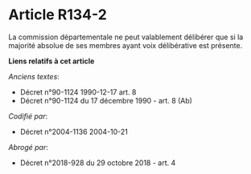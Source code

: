 # Article R134-2

La commission départementale ne peut valablement délibérer que si la majorité absolue de ses membres ayant voix délibérative
est présente.

**Liens relatifs à cet article**

_Anciens textes_:

  - Décret n°90-1124 1990-12-17 art. 8
  - Décret n°90-1124 du 17 décembre 1990 - art. 8 (Ab)

_Codifié par_:

  - Décret n°2004-1136 2004-10-21

_Abrogé par_:

  - Décret n°2018-928 du 29 octobre 2018 - art. 4
